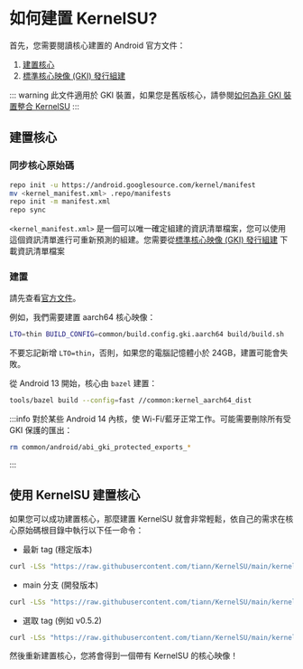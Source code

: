 # 如何建置 KernelSU?

首先，您需要閱讀核心建置的 Android 官方文件：

1. [建置核心](https://source.android.com/docs/setup/build/building-kernels)
2. [標準核心映像 (GKI) 發行組建](https://source.android.com/docs/core/architecture/kernel/gki-release-builds)

::: warning
此文件適用於 GKI 裝置，如果您是舊版核心，請參閱[如何為非 GKI 裝置整合 KernelSU](how-to-integrate-for-non-gki)
:::

## 建置核心

### 同步核心原始碼

```sh
repo init -u https://android.googlesource.com/kernel/manifest
mv <kernel_manifest.xml> .repo/manifests
repo init -m manifest.xml
repo sync
```

`<kernel_manifest.xml>` 是一個可以唯一確定組建的資訊清單檔案，您可以使用這個資訊清單進行可重新預測的組建。您需要從[標準核心映像 (GKI) 發行組建](https://source.android.com/docs/core/architecture/kernel/gki-release-builds) 下載資訊清單檔案

### 建置

請先查看[官方文件](https://source.android.com/docs/setup/build/building-kernels)。

例如，我們需要建置 aarch64 核心映像：

```sh
LTO=thin BUILD_CONFIG=common/build.config.gki.aarch64 build/build.sh
```

不要忘記新增 `LTO=thin`，否則，如果您的電腦記憶體小於 24GB，建置可能會失敗。

從 Android 13 開始，核心由 `bazel` 建置：

```sh
tools/bazel build --config=fast //common:kernel_aarch64_dist
```

:::info
對於某些 Android 14 內核，使 Wi-Fi/藍牙正常工作。可能需要刪除所有受 GKI 保護的匯出：

```sh
rm common/android/abi_gki_protected_exports_*
```
:::

## 使用 KernelSU 建置核心

如果您可以成功建置核心，那麼建置 KernelSU 就會非常輕鬆，依自己的需求在核心原始碼根目錄中執行以下任一命令：

- 最新 tag (穩定版本)

```sh
curl -LSs "https://raw.githubusercontent.com/tiann/KernelSU/main/kernel/setup.sh" | bash -
```

- main 分支 (開發版本)

```sh
curl -LSs "https://raw.githubusercontent.com/tiann/KernelSU/main/kernel/setup.sh" | bash -s main
```

- 選取 tag (例如 v0.5.2)

```sh
curl -LSs "https://raw.githubusercontent.com/tiann/KernelSU/main/kernel/setup.sh" | bash -s v0.5.2
```

然後重新建置核心，您將會得到一個帶有 KernelSU 的核心映像！
